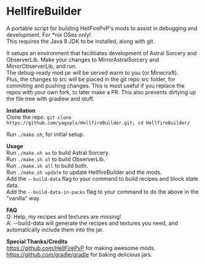# HellfireBuilder
A portable script for building HellFirePvP's mods to assist in debugging and development. For \*nix OSes only!  
This requires the Java 8 JDK to be installed, along with git.

It setups an environment that facilitiates development of Astral Sorcery and ObserverLib.
Make your changes to MirrorAstralSorcery and MirrorObserverLib, and run.  
The debug-ready mod jar will be served warm to you (or Minecraft).  
Plus, the changes to src will be placed in the git repo src folder, for commiting and pushing changes. This is most useful if you replace the repos with your own fork, to later make a PR.
This also prevents dirtying up the file tree with gradlew and stuff.

**Installation**  
Clone the repo. `git clone https://github.com/yagoplx/HellfireBuilder.git; cd HellfireBuilder/`
  
Run `./make.sh`, for initial setup.  

**Usage**  
Run `./make.sh as` to build Astral Sorcery.  
Run `./make.sh ol` to build ObserverLib.  
Run `./make.sh all` to build both.  
Run `./make.sh update` to update HellfireBuilder and the mods.  
Add the `--build-data` flag to your command to build recipes and block state data.  
Add the `--build-data-in-packs` flag to your command to do the above in the "vanilla" way.

**FAQ**  
Q: Help, my recipes and textures are missing!  
A: --build-data will generate the recipes and textures you need, and automatically include them into the jar.

**Special Thanks/Credits**  
https://github.com/HellFirePvP for making awesome mods.  
https://github.com/gradle/gradle for baking delicious jars.  
